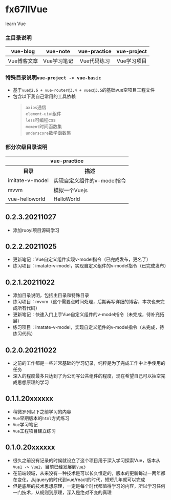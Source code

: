 # fx67llVue
learn Vue

### 主目录说明
|  vue-blog   | vue-note  |  vue-practice  |  vue-project  |
|  :----:  |  :----:  |  :----:  |  :----:  |
| Vue博客文章  | Vue学习笔记 | Vue代码练习 | Vue学习项目 |

### 特殊目录说明`vue-project -> vue-basic`
+ 基于`vue@2.6 + vue-router@3.4 + vuex@3.5`的基础vue空项目工程文件  
+ 包含以下我自己常用的工具依赖
	> `axios`通信  
	> `element-ui`ui组件  
	> `less`可编程css  
	> `moment`时间函数集  
	> `underscore`数学函数集  

### 部分次级目录说明
<table>
	<tr>
        <th colspan="3">vue-practice</th>
    </tr>
	<tr>
	    <th>目录</th>
	    <th>描述</th>  
	</tr >
	<tr >
	    <td>imitate-v-model</td>
	    <td>实现自定义组件的v-model指令</td>
	</tr>
	<tr>
	    <td>mvvm</td>
	    <td>模拟一个Vuejs</td>
	</tr>
	<tr>
	    <td>vue-helloworld</td>
	    <td>HelloWorld</td>
	</tr>
</table>

## 0.2.3.20211027
* 添加ruoyi项目源码学习  

## 0.2.2.20211025
* 更新笔记：Vue自定义组件实现v-model指令（已完成发布，更名了）  
* 练习项目：imatate-v-model，实现自定义组件的v-model指令（已完成发布）    

## 0.2.1.20211022
* 添加目录说明，包括主目录和特殊目录  
* 练习项目：mvvm（这个需要点时间处理，后期再写详细的博客，本次也未完成所有代码）
* 更新笔记：快速入门上手Vue自定义组件的v-model指令（未完成，待补充拓展）  
* 练习项目：imatate-v-model，实现自定义组件的v-model指令（未完成，待练习代码）  

## 0.2.0.20211022
* 之前的工作都是一些非常基础的学习记录，纯粹是为了完成工作中上手使用的任务  
* 深入的程度最多只达到了为公司写公共组件的程度，现在希望自己可以抽空完成思想原理的学习  

## 0.1.1.20xxxxxx
* 稍微罗列以下之前学习的内容  
* `Vue`早期版本的`html`方式练习  
* `Vue`学习笔记  
* `Vue`工程项目建立练习  

## 0.1.0.20xxxxxx
* 很久之前没有记录的时候就设立了这个项目用于深入学习探索Vue，版本从`Vue1 -> Vue2`，目前已经发展到`Vue3`  
* 在前端领域，从来没有一种技术是可以长久恒定的，版本的更新每过一两年都在变化，从jquery的时代到vue/react的时代，短短几年就可以完成  
* 但是底层的技术思想原理，一定是每个时代都值得学习的内容，所以学习任何一门技术，从规则到原理，深入是绝对不变的真理  